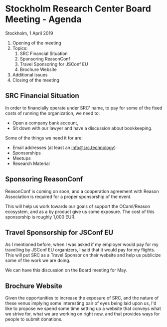# Stockholm Research Center Board Meeting - Agenda 

Stockholm, 1 April 2019 

1. Opening of the meeting 
2. Topics:
   1. SRC Financial Situation
   2. Sponsoring ReasonConf 
   3. Travel Sponsoring for JSConf EU
   4. Brochure Website
3. Additional issues
4. Closing of the meeting 



## SRC Financial Situation

In order to financially operate under SRC' name, to pay for some of the fixed
costs of running the organization, we need to:

* Open a company bank account, 
* Sit down with our lawyer and have a discussion about bookkeeping.

Some of the things we need it for are:

* Email addresses (at least an info@src.technology)
* Sponsorships 
* Meetups
* Research Material



## Sponsoring ReasonConf

ReasonConf is coming on soon, and a cooperation agreement with Reason
Association is required for a proper sponsorship of the event.

This will help us work towards our goals of support the OCaml/Reason ecosystem,
and as a by product give us some exposure. The cost of this sponsorship is
roughly 1,000 EUR.



## Travel Sponsorship for JSConf EU

As I mentioned before, when I was asked if my employer would pay for my
travelling by JSConf EU organizers, I said that it would pay for my flights.
This will put SRC as a Travel Sponsor on their website and help us publicize
some of the work we are doing.

We can have this discussion on the Board meeting for May.



## Brochure Website

Given the opportunities to increase the exposure of SRC, and the nature of
these venus implying some interesting pair of eyes being laid upon us, I'd like
to propose we spend some time setting up a website that conveys what we strive
for, what we are working on right now, and that provides ways for people to
submit donations.
